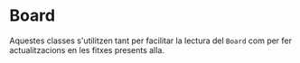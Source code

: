 # Board

Aquestes classes s'utilitzen tant per facilitar la lectura del `Board` com per fer actualitzacions en les fitxes presents alla.
